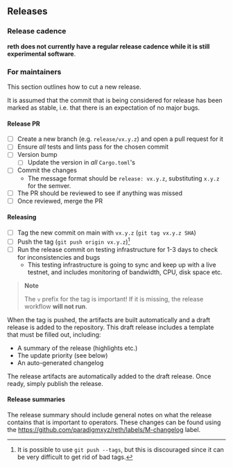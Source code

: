 ## Releases

### Release cadence

**reth does not currently have a regular release cadence while it is still experimental software**.

### For maintainers

This section outlines how to cut a new release.

It is assumed that the commit that is being considered for release has been marked as stable, i.e. that there is an expectation of no major bugs.

#### Release PR

- [ ] Create a new branch (e.g. `release/vx.y.z`) and open a pull request for it
- [ ] Ensure *all* tests and lints pass for the chosen commit
- [ ] Version bump
  - [ ] Update the version in *all* `Cargo.toml`'s
- [ ] Commit the changes
  - The message format should be `release: vx.y.z`, substituting `x.y.z` for the semver.
- [ ] The PR should be reviewed to see if anything was missed
- [ ] Once reviewed, merge the PR

#### Releasing

- [ ] Tag the new commit on main with `vx.y.z` (`git tag vx.y.z SHA`)
- [ ] Push the tag (`git push origin vx.y.z`)[^1]
- [ ] Run the release commit on testing infrastructure for 1-3 days to check for inconsistencies and bugs
  - This testing infrastructure is going to sync and keep up with a live testnet, and includes monitoring of bandwidth, CPU, disk space etc.

> **Note**
> 
> The `v` prefix for the tag is important! If it is missing, the release workflow **will not run**.

When the tag is pushed, the artifacts are built automatically and a draft release is added to the repository. This draft release includes a template that must be filled out, including:

- A summary of the release (highlights etc.)
- The update priority (see below)
- An auto-generated changelog

The release artifacts are automatically added to the draft release. Once ready, simply publish the release.

#### Release summaries

The release summary should include general notes on what the release contains that is important to operators. These changes can be found using the https://github.com/paradigmxyz/reth/labels/M-changelog label.

[^1]: It is possible to use `git push --tags`, but this is discouraged since it can be very difficult to get rid of bad tags.